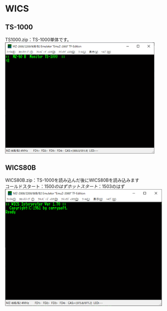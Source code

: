 # WICS  

## TS-1000  
TS1000.zip：TS-1000単体です。  
<img src="https://github.com/mkomakonkon/MZ-2000/blob/master/image/TS-1000.png" width="480">

## WICS80B  
WICS80B.zip：TS-1000を読み込んだ後にWICS80Bを読み込みます  
コールドスタート：$1500のはず
ホットスタート　：$1503のはず
![WICS80B](https://github.com/mkomakonkon/MZ-2000/blob/master/image/WICS80B.png?raw=true)
